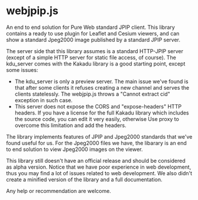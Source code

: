 # webjpip.js
An end to end solution for Pure Web standard JPIP client.
This library contains a ready to use plugin for Leaflet and Cesium viewers, and can show a standard Jpeg2000 image published by a standard JPIP server.

The server side that this library assumes is a standard HTTP-JPIP server (except of a simple HTTP server for static file access, of course). The kdu_server comes with the Kakadu library is a good starting point, except some issues:
- The kdu_server is only a preview server. The main issue we've found is that after some clients it refuses creating a new channel and serves the clients statelessly. The webjpip.js throws a "Cannot extract cid" exception in such case.
- This server does not expose the CORS and "expose-headers" HTTP headers. If you have a license for the full Kakadu library which includes the source code, you can edit it very easily, otherwise Use proxy to overcome this limitation and add the headers.

The library implements features of JPIP and Jpeg2000 standards that we've found useful for us. For the Jpeg2000 files we have, the libarary is an end to end solution to view Jpeg2000 images on the viewer.

This library still doesn't have an official release and should be considered as alpha version. Notice that we have poor experience in web development, thus you may find a lot of issues related to web development. We also didn't create a minified version of the library and a full documentation.

Any help or recommendation are welcome.
